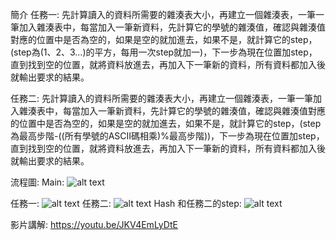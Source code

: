 簡介
任務一:
先計算讀入的資料所需要的雜湊表大小，再建立一個雜湊表，一筆一筆加入雜湊表中，每當加入一筆新資料，先計算它的學號的雜湊值，確認與雜湊值對應的位置中是否為空的，如果是空的就加進去，如果不是，就計算它的step，(step為(1、2、3…)的平方，每用一次step就加一)，下一步為現在位置加step，直到找到空的位置，就將資料放進去，再加入下一筆新的資料，所有資料都加入後就輸出要求的結果。

任務二:
先計算讀入的資料所需要的雜湊表大小，再建立一個雜湊表，一筆一筆加入雜湊表中，每當加入一筆新資料，先計算它的學號的雜湊值，確認與雜湊值對應的位置中是否為空的，如果是空的就加進去，如果不是，就計算它的step，(step為最高步階-((所有學號的ASCII碼相乘)%最高步階))，下一步為現在位置加step，直到找到空的位置，就將資料放進去，再加入下一筆新的資料，所有資料都加入後就輸出要求的結果。


流程圖:
Main:
![alt text](image.png)

任務一: 
![alt text](image-1.png)
任務二:
![alt text](image-2.png) 
Hash 和任務二的step:
![alt text](image-3.png) 

影片講解: https://youtu.be/JKV4EmLyDtE
